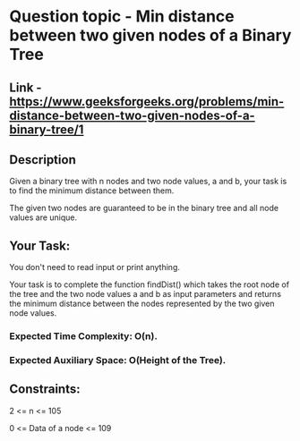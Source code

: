 # Question topic - Min distance between two given nodes of a Binary Tree

## Link - https://www.geeksforgeeks.org/problems/min-distance-between-two-given-nodes-of-a-binary-tree/1

## Description

Given a binary tree with n nodes and two node values, a and b, your task is to find the minimum distance between them. 

The given two nodes are guaranteed to be in the binary tree and all node values are unique.


## Your Task:
You don't need to read input or print anything. 

Your task is to complete the function findDist() which takes the root node of the tree and the two node values a and b as input parameters and returns the minimum distance between the nodes represented by the two given node values.

### Expected Time Complexity: O(n).
### Expected Auxiliary Space: O(Height of the Tree).

## Constraints:

2 <= n <= 105

0 <= Data of a node <= 109 
